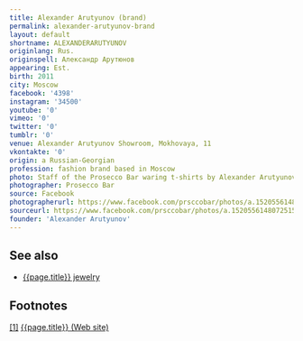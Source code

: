 ```yaml
---
title: Alexander Arutyunov (brand)
permalink: alexander-arutyunov-brand
layout: default
shortname: ALEXANDERARUTYUNOV
originlang: Rus.
originspell: Александр Арутюнов
appearing: Est.
birth: 2011
city: Moscow
facebook: '4398'
instagram: '34500'
youtube: '0'
vimeo: '0'
twitter: '0'
tumblr: '0'
venue: Alexander Arutyunov Showroom, Mokhovaya, 11
vkontakte: '0'
origin: a Russian-Georgian
profession: fashion brand based in Moscow
photo: Staff of the Prosecco Bar waring t-shirts by Alexander Arutyunov
photographer: Prosecco Bar
source: Facebook
photographerurl: https://www.facebook.com/prsccobar/photos/a.1520556148072515/1679327238862071/?type=3&theater
sourceurl: https://www.facebook.com/prsccobar/photos/a.1520556148072515/1679327238862071/?type=3&theater
founder: 'Alexander Arutyunov'
---
```



## See also

+ [{{page.title}} jewelry](index)

## Footnotes

[[1]](#a1) <span id="f1"></span> [{{page.title}} (Web site)](http://alexanderarutyunov.ru/en/history)

